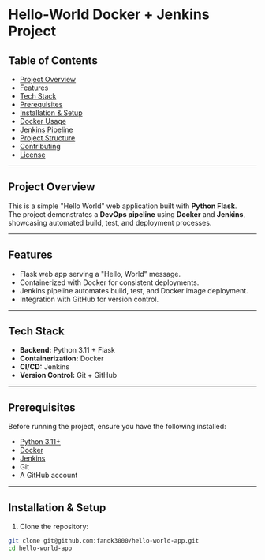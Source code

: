 # Hello-World Docker + Jenkins Project

## Table of Contents
- [Project Overview](#project-overview)
- [Features](#features)
- [Tech Stack](#tech-stack)
- [Prerequisites](#prerequisites)
- [Installation & Setup](#installation--setup)
- [Docker Usage](#docker-usage)
- [Jenkins Pipeline](#jenkins-pipeline)
- [Project Structure](#project-structure)
- [Contributing](#contributing)
- [License](#license)

---

## Project Overview
This is a simple "Hello World" web application built with **Python Flask**.  
The project demonstrates a **DevOps pipeline** using **Docker** and **Jenkins**, showcasing automated build, test, and deployment processes.  

---

## Features
- Flask web app serving a "Hello, World" message.
- Containerized with Docker for consistent deployments.
- Jenkins pipeline automates build, test, and Docker image deployment.
- Integration with GitHub for version control.

---

## Tech Stack
- **Backend:** Python 3.11 + Flask
- **Containerization:** Docker
- **CI/CD:** Jenkins
- **Version Control:** Git + GitHub

---

## Prerequisites
Before running the project, ensure you have the following installed:

- [Python 3.11+](https://www.python.org/)
- [Docker](https://www.docker.com/)
- [Jenkins](https://www.jenkins.io/)
- Git
- A GitHub account

---

## Installation & Setup
1. Clone the repository:

```bash
git clone git@github.com:fanok3000/hello-world-app.git
cd hello-world-app
